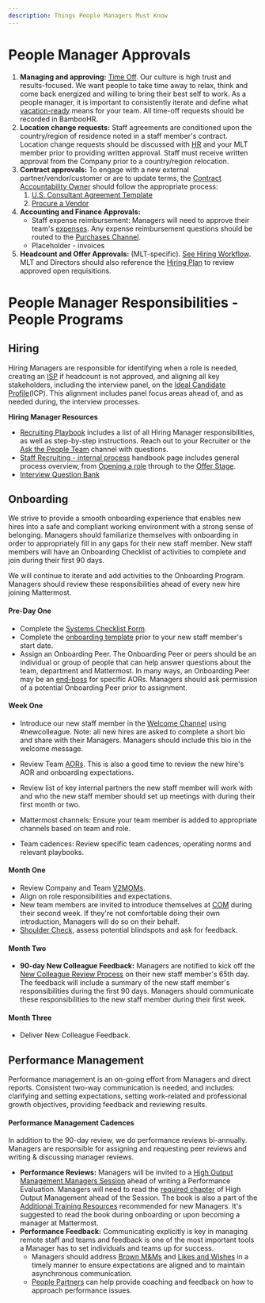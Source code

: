 ```yaml
---
description: Things People Managers Must Know
---
```


# People Manager Approvals

1. **Managing and approving:** [Time Off](https://handbook.mattermost.com/operations/people/working-at-mattermost/paid-time-off#communicating-time-off). Our culture is high trust and results-focused. We want people to take time away to relax, think and come back energized and willing to bring their best self to work. As a people manager, it is important to consistently iterate and define what [vacation-ready](https://handbook.mattermost.com/operations/people/working-at-mattermost#5-be-the-change-you-want-to-see) means for your team. All time-off requests should be recorded in BambooHR.
2. **Location change requests:** Staff agreements are conditioned upon the country/region of residence noted in a staff member's contract. Location change requests should be discussed with [HR](mailto:%20hr@mattermost.com) and your MLT member prior to providing written approval. Staff must receive written approval from the Company prior to a country/region relocation.
3. **Contract approvals:** To engage with a new external partner/vendor/customer or are to update terms, the [Contract Accountability Owner](https://handbook.mattermost.com/operations/operations/company-agreements#what-are-e-sign-completion-expectations) should follow the appropriate process:
   1. [U.S. Consultant Agreement Template](https://handbook.mattermost.com/operations/finance/risk-management/mattermost-templated-agreements#mattermost-u-s-consulting-agreements)
   2. [Procure a Vendor](https://handbook.mattermost.com/company/how-to-guides-for-staff/how-to-purchase/how-to-procure-a-vendor-contract#procuring-a-vendor)
4. **Accounting and Finance Approvals:**
   * Staff expense reimbursement: Managers will need to approve their team's  [expenses](https://handbook.mattermost.com/company/how-to-guides-for-staff/how-to-spend-company-money/how-to-use-expensify#when-approving-an-expense-report). Any expense reimbursement questions should be routed to the [Purchases Channel](https://community.mattermost.com/private-core/channels/purchases).
   * Placeholder - invoices
6. **Headcount and Offer Approvals:** \(MLT-specific\). [See Hiring Workflow](https://handbook.mattermost.com/operations/people#key-channels-and-resources). MLT and Directors should also reference the [Hiring Plan](https://docs.google.com/spreadsheets/d/1ApYjf13A-ji9gvr13EIxGet6iMwfGo9YWYkVuDsiumA/edit#gid=355968799) to review approved open requisitions.

# People Manager Responsibilities - People Programs

## Hiring 

Hiring Managers are responsible for identifying when a role is needed, creating an [ISP](https://handbook.mattermost.com/operations/operations/company-processes/issue-solution) if headcount is not approved, and aligning all key stakeholders, including the interview panel, on the [Ideal Candidate Profile](https://handbook.mattermost.com/contributors/join-us/staff-recruiting#ideal-candidate-profile-icp)\(ICP\). This alignment includes panel focus areas ahead of, and as needed during, the interview processes.  

**Hiring Manager Resources**

* [Recruiting Playbook](https://docs.google.com/document/d/1ziIFoI0dB0_WZZHBeGAy0BLNMafl0jGAdQ6Z7QA3Ah8/edit#heading=h.7m7dbckempjx) includes a list of all Hiring Manager responsibilities, as well as step-by-step instructions. Reach out to your Recruiter or the [Ask the People Team](https://community.mattermost.com/private-core/channels/ask-people-team) channel with questions.
* [Staff Recruiting - internal process](https://handbook.mattermost.com/contributors/join-us/staff-recruiting) handbook page includes general process overview, from [Opening a role](https://handbook.mattermost.com/contributors/join-us/staff-recruiting#role-description) through to the [Offer Stage](https://handbook.mattermost.com/contributors/join-us/staff-recruiting#offer-approval-process).
* [Interview Question Bank](https://docs.google.com/spreadsheets/d/1FhW-IQxzPFc92RNPfjsTQJv35i8lSzvmwuRhysVVhIY/edit#gid=1384264678) 

## Onboarding

We strive to provide a smooth onboarding experience that enables new hires into a safe and compliant working environment with a strong sense of belonging. Managers should familiarize themselves with onboarding in order to appropriately fill in any gaps for their new staff member. New staff members will have an Onboarding Checklist of activities to complete and join during their first 90 days.

We will continue to iterate and add activities to the Onboarding Program. Managers should review these responsibilities ahead of every new hire joining Mattermost. 

#### Pre-Day One

* Complete the [Systems Checklist Form](https://forms.gle/HhR6LyLrtGdDEZaQ7).
* Complete the [onboarding template](https://docs.google.com/spreadsheets/d/1OebRdaPStfmJL8mWiFKubmikQEJVk6wLu83W0z4Alec/edit#gid=0) prior to your new staff member's start date.
* Assign an Onboarding Peer. The Onboarding Peer or peers should be an individual or group of people that can help answer questions about the team, department and Mattermost. In many ways, an Onboarding Peer may be an [end-boss](https://handbook.mattermost.com/company/about-mattermost/mindsets#mini-boss-end-boss) for specific AORs. Managers should ask permission of a potential Onboarding Peer prior to assignment.

#### Week One

* Introduce our new staff member in the [Welcome Channel](https://community.mattermost.com/private-core/channels/welcome) using #newcolleague. Note: all new hires are asked to complete a short bio and share with their Managers. Managers should include this bio in the welcome message.

* Review Team [AORs](https://handbook.mattermost.com/operations/operations/areas-of-responsibility). This is also a good time to review the new hire's AOR and onboarding expectations.
* Review list of key internal partners the new staff member will work with and who the new staff member should set up meetings with during their first month or two.
* Mattermost channels: Ensure your team member is added to appropriate channels based on team and role.
* Team cadences: Review specific team cadences, operating norms and relevant playbooks.

#### Month One

* Review Company and Team [V2MOMs](https://handbook.mattermost.com/company/how-to-guides-for-staff/how-to-v2mom).
* Align on role responsibilities and expectations.
* New team members are invited to introduce themselves at [COM](https://handbook.mattermost.com/operations/operations/company-cadence#customer-obsession-meeting-aka-com) during their second week. If they're not comfortable doing their own introduction, Managers will do so on their behalf.
* [Shoulder Check](https://handbook.mattermost.com/company/about-mattermost/mindsets#shoulder-check), assess potential blindspots and ask for feedback.

#### Month Two

* **90-day New Colleague Feedback:** Managers are notified to kick off the [New Colleague Review Process](https://handbook.mattermost.com/contributors/onboarding#new-colleague-90-day-feedback-process) on their new staff member's 65th day. The feedback will include a summary of the new staff member's responsibilities during the first 90 days. Managers should communicate these responsibilities to the new staff member during their first week.

#### Month Three

* Deliver New Colleague Feedback.

## Performance Management

Performance management is an on-going effort from Managers and direct reports. Consistent two-way communication is needed, and includes: clarifying and setting expectations, setting work-related and professional growth objectives, providing feedback and reviewing results.  

#### Performance Management Cadences

In addition to the 90-day review, we do performance reviews bi-annually. Managers are responsible for assigning and requesting peer reviews and writing & discussing manager reviews. 

* **Performance Reviews:** Managers will be invited to a [High Output Management Managers Session](https://handbook.mattermost.com/operations/people/performance-reviews-50#high-output-management) ahead of writing a Performance Evaluation. Managers will need to read the [required chapter](https://handbook.mattermost.com/operations/people/performance-reviews-50#high-output-management) of High Output Management ahead of the Session. The book is also a part of the [Additional Training Resources](https://docs.mattermost.com/process/training.html#additional-training-resources) recommended for new Managers. It's suggested to read the book during onboarding or upon becoming a manager at Mattermost.
* **Performance Feedback:** Communicating explicitly is key in managing remote staff and teams and feedback is one of the most important tools a Manager has to set individuals and teams up for success.
  * Managers should address [Brown M&Ms](https://handbook.mattermost.com/company/about-mattermost/mindsets#brown-m-and-ms) and [Likes and Wishes](https://handbook.mattermost.com/company/about-mattermost/mindsets#likes-and-wishes) in a timely manner to ensure expectations are aligned and to maintain asynchronous communication.
  * [People Partners](https://handbook.mattermost.com/operations/people#team) can help provide coaching and feedback on how to approach performance issues.
  
